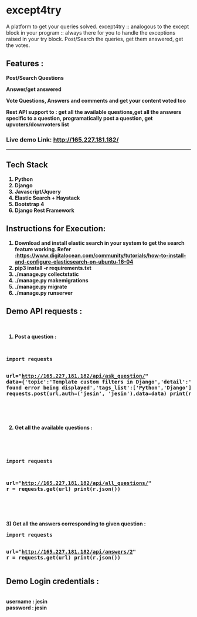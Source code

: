 <h1><b>except4try</b></h1>
 A platform to get your queries solved. 
 except4try :: analogous to the except block in your program :: always there for you to handle the exceptions raised in your   try block.
 Post/Search the queries, get them answered, get the votes.

<h2>Features :</h2>

<b>Post/Search Questions</b>

<b>Answer/get answered</b>

<b>Vote Questions, Answers and comments and get your content voted too</b>

<b>Rest API support to : get all the available questions,get all the answers specific to a question, programatically post a question, get upvoters/downvoters list</b>



<b><h3>Live demo Link: <a href="http://165.227.181.182/">http://165.227.181.182/ </a></h3><b> 
<b>
<hr>


<b><h2>Tech Stack</h2></b>
1. Python<br>
2. Django<br>
3. Javascript/Jquery<br>
4. Elastic Search + Haystack<br>
5. Bootstrap 4<br>
6. Django Rest Framework<br>


<b><h2>Instructions for Execution:</h2></b>
1. Download and install elastic search in your system to get the search feature working. 
 Refer :<a href="https://www.digitalocean.com/community/tutorials/how-to-install-and-configure-elasticsearch-on-ubuntu-16-04">https://www.digitalocean.com/community/tutorials/how-to-install-and-configure-elasticsearch-on-ubuntu-16-04</a>
2. pip3 install -r requirements.txt<br>
3. ./manage.py collectstatic<br>
4. ./manage.py makemigrations<br>
5. ./manage.py migrate<br>
6. ./manage.py runserver<br>

<b><h2>Demo API requests :</h2></b>
<br>
1) Post a question :
<br>
<pre>
import requests

url="http://165.227.181.182/api/ask_question/"
data={'topic':'Template custom filters in Django','detail':'library not found error being displayed','tags_list':['Python','Django']}
r = requests.post(url,auth=('jesin', 'jesin'),data=data)
print(r.json())
</pre>
<br><br>

2) Get all the available questions :
<br>
<pre>

import requests

url="http://165.227.181.182/api/all_questions/"
r = requests.get(url)
print(r.json())

</pre>
<br><br>
3) Get all the answers corresponding to given question :
<br>
<pre>
import requests

url="http://165.227.181.182/api/answers/2"
r = requests.get(url)
print(r.json())
</pre>


<b><h2>Demo Login credentials :</h2></b>
<br>
username : jesin<br>
password : jesin
